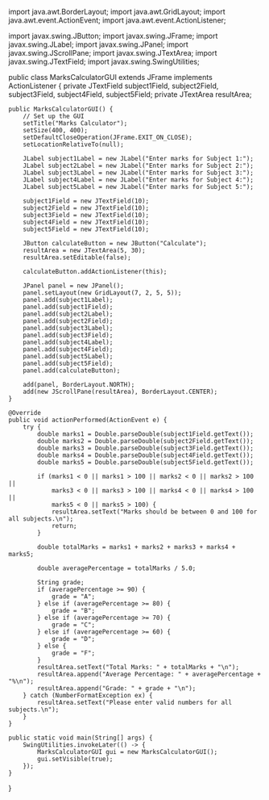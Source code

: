 
import java.awt.BorderLayout;
import java.awt.GridLayout;
import java.awt.event.ActionEvent;
import java.awt.event.ActionListener;

import javax.swing.JButton;
import javax.swing.JFrame;
import javax.swing.JLabel;
import javax.swing.JPanel;
import javax.swing.JScrollPane;
import javax.swing.JTextArea;
import javax.swing.JTextField;
import javax.swing.SwingUtilities;

public class MarksCalculatorGUI extends JFrame implements ActionListener {
    private JTextField subject1Field, subject2Field, subject3Field, subject4Field, subject5Field;
    private JTextArea resultArea;

    public MarksCalculatorGUI() {
        // Set up the GUI
        setTitle("Marks Calculator");
        setSize(400, 400);
        setDefaultCloseOperation(JFrame.EXIT_ON_CLOSE);
        setLocationRelativeTo(null);

        JLabel subject1Label = new JLabel("Enter marks for Subject 1:");
        JLabel subject2Label = new JLabel("Enter marks for Subject 2:");
        JLabel subject3Label = new JLabel("Enter marks for Subject 3:");
        JLabel subject4Label = new JLabel("Enter marks for Subject 4:");
        JLabel subject5Label = new JLabel("Enter marks for Subject 5:");
        
        subject1Field = new JTextField(10);
        subject2Field = new JTextField(10);
        subject3Field = new JTextField(10);
        subject4Field = new JTextField(10);
        subject5Field = new JTextField(10);
        
        JButton calculateButton = new JButton("Calculate");
        resultArea = new JTextArea(5, 30);
        resultArea.setEditable(false);

        calculateButton.addActionListener(this);

        JPanel panel = new JPanel();
        panel.setLayout(new GridLayout(7, 2, 5, 5));
        panel.add(subject1Label);
        panel.add(subject1Field);
        panel.add(subject2Label);
        panel.add(subject2Field);
        panel.add(subject3Label);
        panel.add(subject3Field);
        panel.add(subject4Label);
        panel.add(subject4Field);
        panel.add(subject5Label);
        panel.add(subject5Field);
        panel.add(calculateButton);

        add(panel, BorderLayout.NORTH);
        add(new JScrollPane(resultArea), BorderLayout.CENTER);
    }

    @Override
    public void actionPerformed(ActionEvent e) {
        try {
            double marks1 = Double.parseDouble(subject1Field.getText());
            double marks2 = Double.parseDouble(subject2Field.getText());
            double marks3 = Double.parseDouble(subject3Field.getText());
            double marks4 = Double.parseDouble(subject4Field.getText());
            double marks5 = Double.parseDouble(subject5Field.getText());

            if (marks1 < 0 || marks1 > 100 || marks2 < 0 || marks2 > 100 ||
                marks3 < 0 || marks3 > 100 || marks4 < 0 || marks4 > 100 ||
                marks5 < 0 || marks5 > 100) {
                resultArea.setText("Marks should be between 0 and 100 for all subjects.\n");
                return;
            }

            double totalMarks = marks1 + marks2 + marks3 + marks4 + marks5;

            double averagePercentage = totalMarks / 5.0;

            String grade;
            if (averagePercentage >= 90) {
                grade = "A";
            } else if (averagePercentage >= 80) {
                grade = "B";
            } else if (averagePercentage >= 70) {
                grade = "C";
            } else if (averagePercentage >= 60) {
                grade = "D";
            } else {
                grade = "F";
            }
            resultArea.setText("Total Marks: " + totalMarks + "\n");
            resultArea.append("Average Percentage: " + averagePercentage + "%\n");
            resultArea.append("Grade: " + grade + "\n");
        } catch (NumberFormatException ex) {
            resultArea.setText("Please enter valid numbers for all subjects.\n");
        }
    }

    public static void main(String[] args) {
        SwingUtilities.invokeLater(() -> {
            MarksCalculatorGUI gui = new MarksCalculatorGUI();
            gui.setVisible(true);
        });
    }
}
